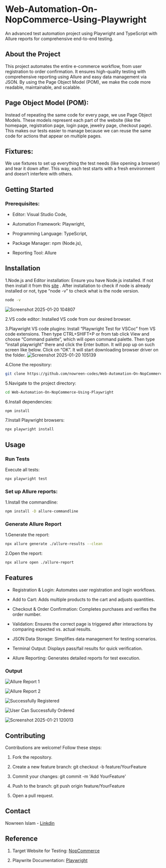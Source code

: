 # Web-Automation-On-NopCommerce-Using-Playwright
An advanced test automation project using Playwright and TypeScript with Allure reports for comprehensive end-to-end testing.


## About the Project
This project automates the entire e-commerce workflow, from user registration to order confirmation. It ensures high-quality testing with comprehensive reporting using Allure and easy data management via JSON.  By using the Page Object Model (POM), we make the code more readable, maintainable, and scalable.


## Page Object Model (POM): 
Instead of repeating the same code for every page, we use Page Object Models. These models represent each part of the website (like the homepage, registration page, login page, jewelry page, checkout page). This makes our tests easier to manage because we can reuse the same code for actions that appear on multiple pages.


## Fixtures: 
We use fixtures to set up everything the test needs (like opening a browser) and tear it down after. This way, each test starts with a fresh environment and doesn’t interfere with others. 


## Getting Started


### Prerequisites:


- Editor: Visual Studio Code,


- Automation Framework: Playwright,


- Programming Language: TypeScript,


- Package Manager: npm (Node.js),


- Reporting Tool: Allure


## Installation
1.Node.js and Editor installation: Ensure you have Node.js installed. If not then install it from this [site](https://nodejs.org/en) . After installation to check if node is already installed or not, type “node -v” to check what is the node version.

```bash
node -v
```


![Screenshot 2025-01-20 104807](https://github.com/user-attachments/assets/01e3fe2d-c3f6-4998-8a9b-7d12cbb466eb)



2.VS code editor: Installed VS code from our desired browser. 


3.Playwright VS code plugins: Install “Playwright Test for VSCoc” from VS code extensions. Then type CTRL+SHIFT+P or from tab click View and choose “Command palette”, which will open command palette. Then type “install playwright” there and click the Enter button. 
It will pop up on such screen like below. Click on “OK”. It will start downloading browser driver on the folder. 
![Screenshot 2025-01-20 105139](https://github.com/user-attachments/assets/121897d2-de65-4c73-967f-22cbc34e08bd)



4.Clone the repository: 
```bash 
git clone https://github.com/nowreen-codes/Web-Automation-On-NopCommerce-Using-Playwright.git
```


5.Navigate to the project directory: 
```bash 
cd Web-Automation-On-NopCommerce-Using-Playwright
```


6.Install dependencies:
```bash 
npm install
 ```


7.Install Playwright browsers:  
```bash 
npx playwright install
 ```


## Usage


### Run Tests


Execute all tests: 
```bash  
npx playwright test
 ```


### Set up Allure reports:
1.Install the commandline:
```bash 
npm install -D allure-commandline
 ```


### Generate Allure Report
1.Generate the report:
```bash   
npx allure generate ./allure-results --clean
```


2.Open the report:
```bash 
npx allure open ./allure-report
 ```


## Features
- Registration & Login: Automates user registration and login workflows.


- Add to Cart: Adds multiple products to the cart and adjusts quantities.


- Checkout & Order Confirmation: Completes purchases and verifies the order number.


- Validation: Ensures the correct page is triggered after interactions by comparing expected vs. actual results.


- JSON Data Storage: Simplifies data management for testing scenarios.


- Terminal Output: Displays pass/fail results for quick verification.


- Allure Reporting: Generates detailed reports for test execution.



### Output





![Allure Report 1](https://github.com/user-attachments/assets/a637daed-d884-4dfd-93f1-77a9e7e9f39d)











![Allure Report 2](https://github.com/user-attachments/assets/b35f14ac-0aa8-4074-b76d-51ec6791d35f)










![Successfully Registered](https://github.com/user-attachments/assets/21340cf2-703c-494a-995b-251f296c8126)









![User Can Successfully Ordered](https://github.com/user-attachments/assets/c5aa3713-3c3d-444c-980e-bd9e8dde1d67)






![Screenshot 2025-01-21 120013](https://github.com/user-attachments/assets/170dffcd-0589-418c-932e-30fb99f2b8ac)








## Contributing
Contributions are welcome! Follow these steps:


1. Fork the repository.


2. Create a new feature branch: git checkout -b feature/YourFeature

3. Commit your changes: git commit -m 'Add YourFeature'

4. Push to the branch: git push origin feature/YourFeature

5. Open a pull request.

## Contact
Nowreen Islam - [Linkdin](https://www.linkedin.com/in/nowreen-islam/) 


## Reference


1. Target Website for Testing: [NopCommerce](https://test460.nop-station.com/en/)


2. Playwrite Documentation: [Playwright](https://playwright.dev/docs/intro)


